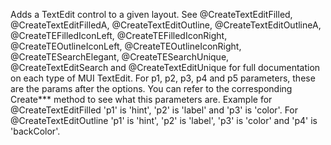 Adds a TextEdit control to a given layout. See @CreateTextEditFilled, @CreateTextEditFilledA, @CreateTextEditOutline, @CreateTextEditOutlineA, @CreateTEFilledIconLeft, @CreateTEFilledIconRight, @CreateTEOutlineIconLeft, @CreateTEOutlineIconRight, @CreateTESearchElegant, @CreateTESearchUnique, @CreateTextEditSearch and @CreateTextEditUnique for full documentation on each type of MUI TextEdit. For p1, p2, p3, p4 and p5 parameters, these are the params after the options. You can refer to the corresponding Create*** method to see what this parameters are. Example for @CreateTextEditFilled 'p1' is 'hint', 'p2' is 'label' and 'p3' is 'color'. For @CreateTextEditOutline 'p1' is 'hint', 'p2' is 'label', 'p3' is 'color' and 'p4' is 'backColor'.
